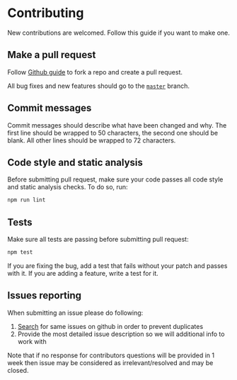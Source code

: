 # Contributing

New contributions are welcomed. Follow this guide if you want to make one.

## Make a pull request

Follow [Github guide](https://help.github.com/articles/creating-a-pull-request) to fork a repo
and create a pull request.

All bug fixes and new features should go to the [`master`](https://github.com/gemini-testing/hermione-screenshots-cleaner/tree/master) branch.

## Commit messages

Commit messages should describe what have been changed and why. The first line should be wrapped
to 50 characters, the second one should be blank. All other lines should be wrapped to 72 characters.

## Code style and static analysis

Before submitting pull request, make sure your code passes all code style and static analysis checks.
To do so, run:

```bash
npm run lint
```

## Tests

Make sure all tests are passing before submitting pull request:

```bash
npm test
```

If you are fixing the bug, add a test that fails without your patch and passes with it. If you are adding a feature, write a test for it.

## Issues reporting

When submitting an issue please do following:

1. [Search](https://github.com/gemini-testing/hermione-screenshots-cleaner/issues) for same issues on github in order to prevent duplicates
2. Provide the most detailed issue description so we will additional info to work with

Note that if no response for contributors questions will be provided in 1 week then issue may be considered as irrelevant/resolved and may be closed.
